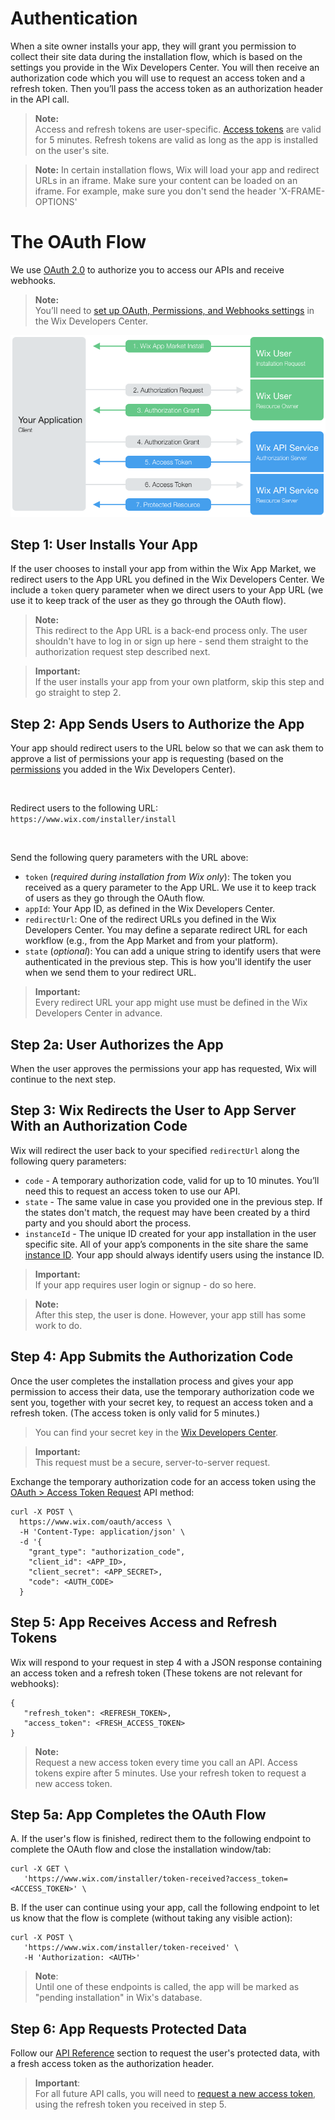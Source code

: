 
# Authentication
When a site owner installs your app, they will grant you permission to collect their site data during the installation flow, which is based on the settings you provide in the Wix Developers Center. You will then receive an authorization code which you will use to request an access token and a refresh token. Then you’ll pass the access token as an authorization header in the API call.
> **Note:**  
> Access and refresh tokens are user-specific. [Access tokens](https://dev.wix.com/api/rest/authorization/oauth-2/refresh-an-access-token) are valid for 5 minutes. Refresh tokens are valid as long as the app is installed on the user's site. 

> **Note:** 
> In certain installation flows, Wix will load your app and redirect URLs in an iframe.
> Make sure your content can be loaded on an iframe. For example, make sure you don't send the header 'X-FRAME-OPTIONS'

# The OAuth Flow
We use [OAuth 2.0](https://tools.ietf.org/html/rfc6749) to authorize you to access our APIs and receive webhooks. 
> **Note:**  
> You’ll need to [set up OAuth, Permissions, and Webhooks settings](https://devforum.wix.com/en/article/setting-up-oauth-permissions-and-webhooks-in-the-wix-developers-center) in the Wix Developers Center.  

![oauth flow diagram](../media/oauth-diagram.png)

## Step 1: User Installs Your App
If the user chooses to install your app from within the Wix App Market, we redirect users to the App URL you defined in the Wix Developers Center. We include a `token` query parameter when we direct users to your App URL (we use it to keep track of the user as they go through the OAuth flow).
> **Note:**  
> This redirect to the App URL is a back-end process only. The user shouldn't have to log in or sign up here - send them straight to the authorization request step described next.

<blockquote class='important'>
  <p>
    <strong>Important:</strong><br/>
    If the user installs your app from your own platform, skip this step and go straight to step 2.
  </p>
</blockquote>

## Step 2: App Sends Users to Authorize the App
Your app should redirect users to the URL below so that we can ask them to approve a list of permissions your app is requesting (based on the [permissions](https://dev.wix.com/api/getting-started#permissions) you added in the Wix Developers Center).  

<br/>

Redirect users to the following URL:  
`https://www.wix.com/installer/install`  

<br/>

Send the following query parameters with the URL above:
- `token` (*required during installation from Wix only*): The token you received as a query parameter to the App URL. We use it to keep track of users as they go through the OAuth flow.
- `appId`: Your App ID, as defined in the Wix Developers Center. 
- `redirectUrl`: One of the redirect URLs you defined in the Wix Developers Center. You may define a separate redirect URL for each workflow (e.g., from the App Market and from your platform).
- `state` (*optional*): You can add a unique string to identify users that were authenticated in the previous step. This is how you'll identify the user when we send them to your redirect URL.
<blockquote class='important'>
  <p>
    <strong>Important:</strong><br/>
    Every redirect URL your app might use must be defined in the Wix Developers Center in advance.
  </p>
</blockquote>

## Step 2a: User Authorizes the App
When the user approves the permissions your app has requested, Wix will continue to the next step. 

## Step 3: Wix Redirects the User to App Server With an Authorization Code
Wix will redirect the user back to your specified `redirectUrl` along the following query parameters:
* `code` - A temporary authorization code, valid for up to 10 minutes. You’ll need this to request an access token to use our API. 
* `state` - The same value in case you provided one in the previous step. If the states don't match, the request may have been created by a third party and you should abort the process.
* `instanceId` - The unique ID created for your app installation in the user specific site. All of your app’s components in the site share the same [instance ID](https://devforum.wix.com/en/article/identifying-your-users). Your app should always identify users using the instance ID.  

<blockquote class='important'>
  <p>
    <strong>Important:</strong><br/>
    If your app requires user login or signup - do so here.
  </p>
</blockquote>  

<blockquote class='Note'>
  <p> 
     <strong>Note:</strong><br/>
After this step, the user is done. However, your app still has some work to do.
    </p>
</blockquote> 

## Step 4: App Submits the Authorization Code 
Once the user completes the installation process and gives your app permission to access their data, use the temporary authorization code we sent you, together with your secret key, to request an access token and a refresh token. (The access token is only valid for 5 minutes.) 

> You can find your secret key in the [Wix Developers Center](https://dev.wix.com). 

<blockquote class='important'>
  <p>
    <strong>Important:</strong><br/>
    This request must be a secure, server-to-server request.
  </p>
</blockquote>  

Exchange the temporary authorization code for an access token using the [OAuth > Access Token Request](https://dev.wix.com/api/rest/authorization/oauth-2/request-an-access-token) API method:  

```  
curl -X POST \
  https://www.wix.com/oauth/access \
  -H 'Content-Type: application/json' \
  -d '{
    "grant_type": "authorization_code",
    "client_id": <APP_ID>,
    "client_secret": <APP_SECRET>,
    "code": <AUTH_CODE>
  }
```

## Step 5: App Receives Access and Refresh Tokens
Wix will respond to your request in step 4 with a JSON response containing an access token and a refresh token (These tokens are not relevant for webhooks):
```
{
   "refresh_token": <REFRESH_TOKEN>,
   "access_token": <FRESH_ACCESS_TOKEN>
}
```
> **Note:**  
> Request a new access token every time you call an API.
> Access tokens expire after 5 minutes. Use your refresh token to request a new access token.  

## Step 5a: App Completes the OAuth Flow
A. If the user's flow is finished, redirect them to the following endpoint to complete the OAuth flow and close the installation window/tab:
```
curl -X GET \
   'https://www.wix.com/installer/token-received?access_token=<ACCESS_TOKEN>' \
```
B. If the user can continue using your app, call the following endpoint to let us know that the flow is complete (without taking any visible action):
```
curl -X POST \
   'https://www.wix.com/installer/token-received' \
   -H 'Authorization: <AUTH>'
```
> **Note**:  
Until one of these endpoints is called, the app will be marked as "pending installation" in Wix's database.

## Step 6: App Requests Protected Data
Follow our [API Reference](https://dev.wix.com/api/rest/app-management) section to request the user's protected data, with a fresh access token as the authorization header.

> **Important**:  
For all future API calls, you will need to [request a new access token](https://dev.wix.com/api/rest/authorization/oauth-2/refresh-an-access-token), using the refresh token you received in step 5. 
